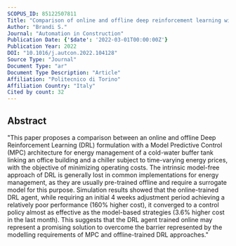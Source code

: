 ```yaml
---
SCOPUS_ID: 85122507811
Title: "Comparison of online and offline deep reinforcement learning with model predictive control for thermal energy management"
Author: "Brandi S."
Journal: "Automation in Construction"
Publication Date: {'$date': '2022-03-01T00:00:00Z'}
Publication Year: 2022
DOI: "10.1016/j.autcon.2022.104128"
Source Type: "Journal"
Document Type: "ar"
Document Type Description: "Article"
Affiliation: "Politecnico di Torino"
Affiliation Country: "Italy"
Cited by count: 32
---
```


## Abstract
"This paper proposes a comparison between an online and offline Deep Reinforcement Learning (DRL) formulation with a Model Predictive Control (MPC) architecture for energy management of a cold-water buffer tank linking an office building and a chiller subject to time-varying energy prices, with the objective of minimizing operating costs. The intrinsic model-free approach of DRL is generally lost in common implementations for energy management, as they are usually pre-trained offline and require a surrogate model for this purpose. Simulation results showed that the online-trained DRL agent, while requiring an initial 4 weeks adjustment period achieving a relatively poor performance (160% higher cost), it converged to a control policy almost as effective as the model-based strategies (3.6% higher cost in the last month). This suggests that the DRL agent trained online may represent a promising solution to overcome the barrier represented by the modelling requirements of MPC and offline-trained DRL approaches."
